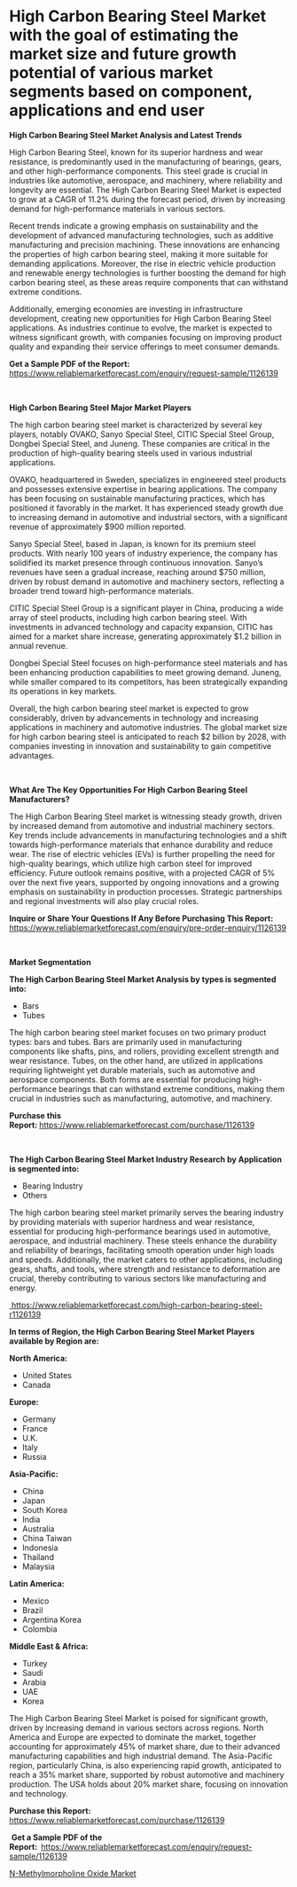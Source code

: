 <p><h1>High Carbon Bearing Steel Market with the goal of estimating the market size and future growth potential of various market segments based on component, applications and end user</h1></p><p><strong>High Carbon Bearing Steel Market Analysis and Latest Trends</strong></p>
<p><p>High Carbon Bearing Steel, known for its superior hardness and wear resistance, is predominantly used in the manufacturing of bearings, gears, and other high-performance components. This steel grade is crucial in industries like automotive, aerospace, and machinery, where reliability and longevity are essential. The High Carbon Bearing Steel Market is expected to grow at a CAGR of 11.2% during the forecast period, driven by increasing demand for high-performance materials in various sectors.</p><p>Recent trends indicate a growing emphasis on sustainability and the development of advanced manufacturing technologies, such as additive manufacturing and precision machining. These innovations are enhancing the properties of high carbon bearing steel, making it more suitable for demanding applications. Moreover, the rise in electric vehicle production and renewable energy technologies is further boosting the demand for high carbon bearing steel, as these areas require components that can withstand extreme conditions.</p><p>Additionally, emerging economies are investing in infrastructure development, creating new opportunities for High Carbon Bearing Steel applications. As industries continue to evolve, the market is expected to witness significant growth, with companies focusing on improving product quality and expanding their service offerings to meet consumer demands.</p></p>
<p><strong>Get a Sample PDF of the Report:&nbsp;</strong> <a href="https://www.reliablemarketforecast.com/enquiry/request-sample/1126139?utm_campaign=1105&utm_medium=2&utm_source=Github&utm_content=ia&utm_term=01022025&utm_id=high-carbon-bearing-steel">https://www.reliablemarketforecast.com/enquiry/request-sample/1126139</a></p>
<p>&nbsp;</p>
<p><strong>High Carbon Bearing Steel Major Market Players</strong></p>
<p><p>The high carbon bearing steel market is characterized by several key players, notably OVAKO, Sanyo Special Steel, CITIC Special Steel Group, Dongbei Special Steel, and Juneng. These companies are critical in the production of high-quality bearing steels used in various industrial applications.</p><p>OVAKO, headquartered in Sweden, specializes in engineered steel products and possesses extensive expertise in bearing applications. The company has been focusing on sustainable manufacturing practices, which has positioned it favorably in the market. It has experienced steady growth due to increasing demand in automotive and industrial sectors, with a significant revenue of approximately $900 million reported.</p><p>Sanyo Special Steel, based in Japan, is known for its premium steel products. With nearly 100 years of industry experience, the company has solidified its market presence through continuous innovation. Sanyo’s revenues have seen a gradual increase, reaching around $750 million, driven by robust demand in automotive and machinery sectors, reflecting a broader trend toward high-performance materials.</p><p>CITIC Special Steel Group is a significant player in China, producing a wide array of steel products, including high carbon bearing steel. With investments in advanced technology and capacity expansion, CITIC has aimed for a market share increase, generating approximately $1.2 billion in annual revenue.</p><p>Dongbei Special Steel focuses on high-performance steel materials and has been enhancing production capabilities to meet growing demand. Juneng, while smaller compared to its competitors, has been strategically expanding its operations in key markets.</p><p>Overall, the high carbon bearing steel market is expected to grow considerably, driven by advancements in technology and increasing applications in machinery and automotive industries. The global market size for high carbon bearing steel is anticipated to reach $2 billion by 2028, with companies investing in innovation and sustainability to gain competitive advantages.</p></p>
<p>&nbsp;</p>
<p><strong>What Are The Key Opportunities For High Carbon Bearing Steel Manufacturers?</strong></p>
<p><p>The High Carbon Bearing Steel market is witnessing steady growth, driven by increased demand from automotive and industrial machinery sectors. Key trends include advancements in manufacturing technologies and a shift towards high-performance materials that enhance durability and reduce wear. The rise of electric vehicles (EVs) is further propelling the need for high-quality bearings, which utilize high carbon steel for improved efficiency. Future outlook remains positive, with a projected CAGR of 5% over the next five years, supported by ongoing innovations and a growing emphasis on sustainability in production processes. Strategic partnerships and regional investments will also play crucial roles.</p></p>
<p><strong>Inquire or Share Your Questions If Any Before Purchasing This Report:</strong> <a href="https://www.reliablemarketforecast.com/enquiry/pre-order-enquiry/1126139?utm_campaign=1105&utm_medium=2&utm_source=Github&utm_content=ia&utm_term=01022025&utm_id=high-carbon-bearing-steel">https://www.reliablemarketforecast.com/enquiry/pre-order-enquiry/1126139</a></p>
<p>&nbsp;</p>
<p><strong>Market Segmentation</strong></p>
<p><strong>The High Carbon Bearing Steel Market Analysis by types is segmented into:</strong></p>
<p><ul><li>Bars</li><li>Tubes</li></ul></p>
<p><p>The high carbon bearing steel market focuses on two primary product types: bars and tubes. Bars are primarily used in manufacturing components like shafts, pins, and rollers, providing excellent strength and wear resistance. Tubes, on the other hand, are utilized in applications requiring lightweight yet durable materials, such as automotive and aerospace components. Both forms are essential for producing high-performance bearings that can withstand extreme conditions, making them crucial in industries such as manufacturing, automotive, and machinery.</p></p>
<p><strong>Purchase this Report:&nbsp;</strong><a href="https://www.reliablemarketforecast.com/purchase/1126139?utm_campaign=1105&utm_medium=2&utm_source=Github&utm_content=ia&utm_term=01022025&utm_id=high-carbon-bearing-steel">https://www.reliablemarketforecast.com/purchase/1126139</a></p>
<p>&nbsp;</p>
<p><strong>The High Carbon Bearing Steel Market Industry Research by Application is segmented into:</strong></p>
<p><ul><li>Bearing Industry</li><li>Others</li></ul></p>
<p><p>The high carbon bearing steel market primarily serves the bearing industry by providing materials with superior hardness and wear resistance, essential for producing high-performance bearings used in automotive, aerospace, and industrial machinery. These steels enhance the durability and reliability of bearings, facilitating smooth operation under high loads and speeds. Additionally, the market caters to other applications, including gears, shafts, and tools, where strength and resistance to deformation are crucial, thereby contributing to various sectors like manufacturing and energy.</p></p>
<p><a href="https://www.reliablemarketforecast.com/high-carbon-bearing-steel-r1126139?utm_campaign=1105&utm_medium=2&utm_source=Github&utm_content=ia&utm_term=01022025&utm_id=high-carbon-bearing-steel">&nbsp;https://www.reliablemarketforecast.com/high-carbon-bearing-steel-r1126139</a></p>
<p><strong>In terms of Region, the High Carbon Bearing Steel Market Players available by Region are:</strong></p>
<p>
    <p> <strong> North America: </strong>
        <ul>
            <li>United States</li>
            <li>Canada</li>
        </ul>
        </p> 
    <p> <strong> Europe: </strong>
        <ul>
            <li>Germany</li>
            <li>France</li>
            <li>U.K.</li>
            <li>Italy</li>
            <li>Russia</li>
        </ul>
        </p> 
    <p> <strong> Asia-Pacific: </strong>
        <ul>
            <li>China</li>
            <li>Japan</li>
            <li>South Korea</li>
            <li>India</li>
            <li>Australia</li>
            <li>China Taiwan</li>
            <li>Indonesia</li>
            <li>Thailand</li>
            <li>Malaysia</li>
        </ul>
        </p> 
    <p> <strong> Latin America: </strong>
        <ul>
            <li>Mexico</li>
            <li>Brazil</li>
            <li>Argentina Korea</li>
            <li>Colombia</li>
        </ul>
        </p> 
    <p> <strong> Middle East & Africa: </strong>
        <ul>
            <li>Turkey</li>
            <li>Saudi</li>
            <li>Arabia</li>
            <li>UAE</li>
            <li>Korea</li>
        </ul>
    </p>
    </p>
<p><p>The High Carbon Bearing Steel Market is poised for significant growth, driven by increasing demand in various sectors across regions. North America and Europe are expected to dominate the market, together accounting for approximately 45% of market share, due to their advanced manufacturing capabilities and high industrial demand. The Asia-Pacific region, particularly China, is also experiencing rapid growth, anticipated to reach a 35% market share, supported by robust automotive and machinery production. The USA holds about 20% market share, focusing on innovation and technology.</p></p>
<p><strong>Purchase this Report: </strong><a href="https://www.reliablemarketforecast.com/purchase/1126139?utm_campaign=1105&utm_medium=2&utm_source=Github&utm_content=ia&utm_term=01022025&utm_id=high-carbon-bearing-steel">https://www.reliablemarketforecast.com/purchase/1126139</a></p>
<p>&nbsp;<strong>Get a Sample PDF of the Report:&nbsp;&nbsp;</strong><a href="https://www.reliablemarketforecast.com/enquiry/request-sample/1126139?utm_campaign=1105&utm_medium=2&utm_source=Github&utm_content=ia&utm_term=01022025&utm_id=high-carbon-bearing-steel">https://www.reliablemarketforecast.com/enquiry/request-sample/1126139</a></p>
<p><strong></strong></p>
<p><p><a href="https://github.com/prosalinda88/Market-Research-Report-List-7/blob/main/n-methylmorpholine-oxide-market.md?utm_campaign=1105&utm_medium=2&utm_source=Github&utm_content=ia&utm_term=01022025&utm_id=high-carbon-bearing-steel">N-Methylmorpholine Oxide Market</a></p></p>